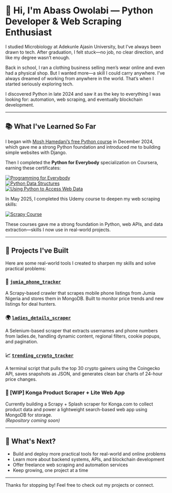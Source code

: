 # 👋 Hi, I'm Abass Owolabi — Python Developer & Web Scraping Enthusiast

I studied Microbiology at Adekunle Ajasin University, but I’ve always been drawn to tech. After graduation, I felt stuck—no job, no clear direction, and like my degree wasn’t enough.

Back in school, I ran a clothing business selling men’s wear online and even had a physical shop. But I wanted more—a skill I could carry anywhere. I’ve always dreamed of working from anywhere in the world. That’s when I started seriously exploring tech.

I discovered Python in late 2024 and saw it as the key to everything I was looking for: automation, web scraping, and eventually blockchain development.

---

## 📚 What I've Learned So Far

I began with [Mosh Hamedani’s free Python course](https://www.youtube.com/watch?v=_uQrJ0TkZlc) in December 2024, which gave me a strong Python foundation and introduced me to building simple websites with Django.

Then I completed the **Python for Everybody** specialization on Coursera, earning these certificates:

[![Programming for Everybody](https://img.shields.io/badge/Programming_for_Everybody-blue?style=flat-square)](https://coursera.org/share/d3057a950b3142e2b02153e175a64b30)  
[![Python Data Structures](https://img.shields.io/badge/Python_Data_Structures-blue?style=flat-square)](https://coursera.org/share/7e9c12e3b720c8b2585a3b27b8890b6e)  
[![Using Python to Access Web Data](https://img.shields.io/badge/Using_Python_to_Access_Web_Data-blue?style=flat-square)](https://coursera.org/share/2bd0d172fa34691daa4477d89e5fca4e)

In May 2025, I completed this Udemy course to deepen my web scraping skills:

[![Scrapy Course](https://img.shields.io/badge/Scrapy_Web_Scraping-Udemy-red?style=flat-square)](https://www.udemy.com/certificate/UC-96e67cbc-ddfc-43ba-b241-c04f25f333cc/)

These courses gave me a strong foundation in Python, web APIs, and data extraction—skills I now use in real-world projects.

---

## 🧰 Projects I've Built

Here are some real-world tools I created to sharpen my skills and solve practical problems:

### 🛒 [`jumia_phone_tracker`](https://github.com/Abassowolabi/jumia-phone-tracker)  
A Scrapy-based crawler that scrapes mobile phone listings from Jumia Nigeria and stores them in MongoDB. Built to monitor price trends and new listings for deal hunters.

### 🌍 [`ladies_details_scraper`](https://github.com/Abassowolabi/ladies_details_scraper)  
A Selenium-based scraper that extracts usernames and phone numbers from ladies.de, handling dynamic content, regional filters, cookie popups, and pagination.

### 📈 [`trending_crypto_tracker`](https://github.com/Abassowolabi/trending_crypto_tracker)  
A terminal script that pulls the top 30 crypto gainers using the Coingecko API, saves snapshots as JSON, and generates clean bar charts of 24-hour price changes.

### 🔧 [WIP] Konga Product Scraper + Lite Web App  
Currently building a Scrapy + Splash scraper for Konga.com to collect product data and power a lightweight search-based web app using MongoDB for storage.  
*(Repository coming soon)*

---

## 🎯 What's Next?

- Build and deploy more practical tools for real-world and online problems  
- Learn more about backend systems, APIs, and blockchain development  
- Offer freelance web scraping and automation services  
- Keep growing, one project at a time

---

Thanks for stopping by! Feel free to check out my projects or connect.

